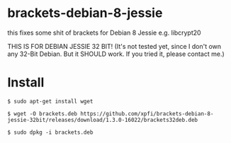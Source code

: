 # brackets-debian-8-jessie
this fixes some shit of brackets for Debian 8 Jessie e.g. libcrypt20

THIS IS FOR DEBIAN JESSIE 32 BIT! (It's not tested yet, since I don't own any 32-Bit Debian. But it SHOULD work. If you tried it, please contact me.)

# Install

`$ sudo apt-get install wget` 

`$ wget -O brackets.deb https://github.com/xpfi/brackets-debian-8-jessie-32bit/releases/download/1.3.0-16022/brackets32deb.deb`

`$ sudo dpkg -i brackets.deb`

